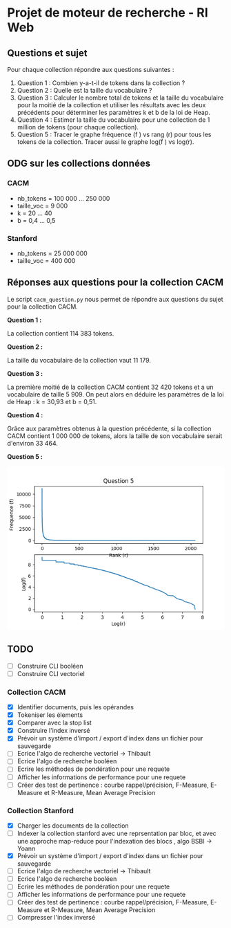# Projet de moteur de recherche - RI Web

## Questions et sujet

Pour chaque collection répondre aux questions suivantes :

1. Question 1 : Combien y-a-t-il de tokens dans la collection ?
2. Question 2 : Quelle est la taille du vocabulaire ?
3. Question 3 : Calculer le nombre total de tokens et la taille du vocabulaire pour la moitié de la
collection et utiliser les résultats avec les deux précédents pour déterminer les paramètres k et b de la
loi de Heap.
4. Question 4 : Estimer la taille du vocabulaire pour une collection de 1 million de tokens (pour chaque
collection).
5. Question 5 : Tracer le graphe fréquence (f ) vs rang (r) pour tous les tokens de la collection. Tracer
aussi le graphe log(f ) vs log(r).

## ODG sur les collections données

### CACM
- nb_tokens = 100 000 ... 250 000
- taille_voc = 9 000
- k = 20 ... 40
- b = 0,4 ... 0,5

### Stanford
- nb_tokens = 25 000 000
- taille_voc = 400 000

## Réponses aux questions pour la collection CACM

Le script `cacm_question.py` nous permet de répondre aux questions du sujet pour la collection CACM.

**Question 1 :**

La collection contient 114 383 tokens.

**Question 2 :**

La taille du vocabulaire de la collection vaut 11 179.

**Question 3 :**

La première moitié de la collection CACM contient 32 420 tokens et a un vocabulaire de taille 5 909. On peut alors en déduire les paramètres de la loi de Heap : k = 30,93 et b = 0,51.

**Question 4 :**

Grâce aux paramètres obtenus à la question précédente, si la collection CACM contient 1 000 000 de tokens, alors la taille de son vocabulaire serait d'environ 33 464.

**Question 5 :**

![Graphe des fréquences en fonction du rang de chaque token de la collection](https://github.com/SeysT/MyOwnSearchEngine/blob/master/Data/Answers/cacm_answer_question_5.png)

## TODO

- [ ] Construire CLI booléen
- [ ] Construire CLI vectoriel

### Collection CACM

- [x] Identifier documents, puis les opérandes
- [x] Tokeniser les élements
- [x] Comparer avec la stop list
- [x] Construire l'index inversé
- [x] Prévoir un système d'import / export d'index dans un fichier pour sauvegarde
- [ ] Ecrice l'algo de recherche vectoriel -> Thibault
- [ ] Ecrice l'algo de recherche booléen
- [ ] Ecrire les méthodes de pondération pour une requete
- [ ] Afficher les informations de performance pour une requete
- [ ] Créer des test de pertinence : courbe rappel/précision, F-Measure, E-Measure et R-Measure, Mean Average Precision

### Collection Stanford

- [x] Charger les documents de la collection
- [ ] Indexer la collection stanford avec une reprsentation par bloc, et avec une approche map-reduce pour l'indexation des blocs , algo BSBI -> Yoann
- [x] Prévoir un système d'import / export d'index dans un fichier pour sauvegarde
- [ ] Ecrice l'algo de recherche vectoriel -> Thibault
- [ ] Ecrice l'algo de recherche booléen
- [ ] Ecrire les méthodes de pondération pour une requete
- [ ] Afficher les informations de performance pour une requete
- [ ] Créer des test de pertinence : courbe rappel/précision, F-Measure, E-Measure et R-Measure, Mean Average Precision
- [ ] Compresser l'index inversé
